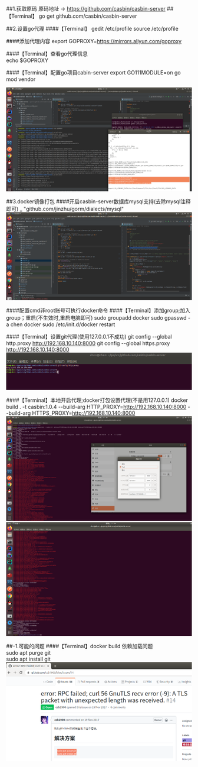 ##1.获取原码
原码地址 -> https://github.com/casbin/casbin-server
##【Terminal】
        go get github.com/casbin/casbin-server

##2.设置go代理
####【Terminal】
    gedit /etc/profile
    source /etc/profile 
    
####添加代理内容
    export GOPROXY=https://mirrors.aliyun.com/goproxy

####【Terminal】查看go代理信息  
    echo $GOPROXY

####【Terminal】配置go项目cabin-server
    export GO111MODULE=on
    go mod vendor
  
  ![image](./img/casbin-docker-build-0.1.png.png)                

##3.docker镜像打包
####开启casbin-server数据库mysql支持(去除mysql注释即可)
    _ "github.com/jinzhu/gorm/dialects/mysql"
  ![image](./img/casbin-docker-build-0.png)  

####配置cmd非root账号可执行docker命令
####【Terminal】添加group;加入group；重启(不生效时,重启电脑即可)
    sudo groupadd docker
    sudo gpasswd -a chen docker
    sudo /etc/init.d/docker restart

####【Terminal】设置git代理(使用127.0.0.1不成功)
    git config --global http.proxy http://192.168.10.140:8000
    git config --global https.proxy http://192.168.10.140:8000
  ![image](./img/casbin-docker-build-0.2.png) 

####【Terminal】本地开启代理;docker打包设置代理(不是用127.0.0.1)
    docker build . -t casbin:1.0.4 --build-arg HTTP_PROXY=http://192.168.10.140:8000 --build-arg HTTPS_PROXY=http://192.168.10.140:8000
  ![image](./img/casbin-docker-build-1.png)
  ![image](./img/casbin-docker-build-2.png)
    
##-1.可能的问题
####【Terminal】docker build 依赖加载问题    
    sudo apt purge git	
    sudo apt install git
  ![image](./img/docker-build-error-1.png) 
   
